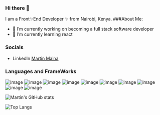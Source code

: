 ### Hi there 👋



I am a Front✨End Developer ✨ from Nairobi, Kenya.
###About Me:
- 🔭 I’m currently working on becoming a full stack software developer
- 🌱 I’m currently learning react


### Socials
- LinkedIn [Martin Maina](https://www.linkedin.com/in/mainamartin/)



### Languages and FrameWorks
![image](https://img.shields.io/badge/-ReactJs-61DAFB?logo=react&logoColor=white&style=plastic)
![image](https://img.shields.io/badge/-Javascript-ffe599?logo=javascript&logoColor=white&style=plastic)
![image](https://img.shields.io/badge/-HTML5-fb8261?logo=HTML5&logoColor=white&style=plastic)
![image](https://img.shields.io/badge/-CSS3-16c9f9?logo=CSS&logoColor=white&style=plastic)
![image](https://img.shields.io/badge/-Figma-ffbf00?logo=figma&logoColor=white&style=plastic)
![image](https://img.shields.io/badge/-Node.Js-2be343?logo=node.js&logoColor=white&style=plastic)
![image](https://img.shields.io/badge/-Postman-fefa817?logo=postman&logoColor=white&style=plastic)
![image](https://img.shields.io/badge/-Python-1798f2?logo=Python&logoColor=white&style=plastic)
![image](https://img.shields.io/badge/-MySQL-1798f2?logo=MySQL&logoColor=white&style=plastic)
![image](https://img.shields.io/badge/-npm-071016?logo=npm&logoColor=white&style=plastic)

![Martin's GitHub stats](https://github-readme-stats.vercel.app/api?username=TintinSDev&theme=transparent&dark_icons=true)
                  
![Top Langs](https://github-readme-stats.vercel.app/api/top-langs/?username=TintinSDev&layout=compact)




 









